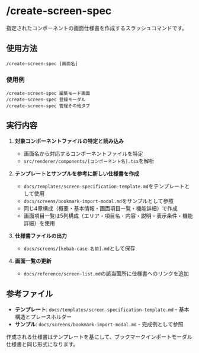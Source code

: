 # /create-screen-spec

指定されたコンポーネントの画面仕様書を作成するスラッシュコマンドです。

## 使用方法

```
/create-screen-spec [画面名]
```

### 使用例
```
/create-screen-spec 編集モード画面
/create-screen-spec 登録モーダル
/create-screen-spec 管理その他タブ
```

## 実行内容

1. **対象コンポーネントファイルの特定と読み込み**
   - 画面名から対応するコンポーネントファイルを特定
   - `src/renderer/components/[コンポーネント名].tsx`を解析
   
2. **テンプレートとサンプルを参考に新しい仕様書を作成**
   - `docs/templates/screen-specification-template.md`をテンプレートとして使用
   - `docs/screens/bookmark-import-modal.md`をサンプルとして参照
   - 同じ4章構成（概要・基本情報・画面項目一覧・機能詳細）で作成
   - 画面項目一覧は5列構成（エリア・項目名・内容・説明・表示条件・機能詳細）を使用

3. **仕様書ファイルの出力**
   - `docs/screens/[kebab-case-名前].md`として保存

4. **画面一覧の更新**
   - `docs/reference/screen-list.md`の該当箇所に仕様書へのリンクを追加

## 参考ファイル

- **テンプレート**: `docs/templates/screen-specification-template.md` - 基本構造とプレースホルダー
- **サンプル**: `docs/screens/bookmark-import-modal.md` - 完成例として参照

作成される仕様書はテンプレートを基にして、ブックマークインポートモーダル仕様書と同じ形式になります。